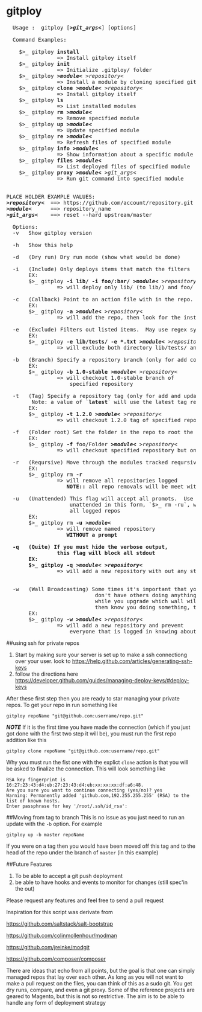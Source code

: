 gitploy
=======

<pre>
  Usage :  gitploy [<b><i>&gt;git_args&lt;</i></b>] [options]

  Command Examples:

    $>_ gitploy <b>install</b>
                => Install gitploy itself
    $>_ gitploy <b>init</b>
                => Initialize .gitploy/ folder
    $>_ gitploy <b><i>&gt;module&lt;</i></b> </b><i>&gt;repository&lt;</i></b>
                => Install a module by cloning specified git repository
    $>_ gitploy <b>clone</b> <b><i>&gt;module&lt;</i></b> </b><i>&gt;repository&lt;</i></b>
                => Install gitploy itself
    $>_ gitploy <b>ls</b>
                => List installed modules
    $>_ gitploy <b>rm</b> <b><i>&gt;module&lt;</i></b>
                => Remove specified module
    $>_ gitploy <b>up</b> <b><i>&gt;module&lt;</i></b>
                => Update specified module
    $>_ gitploy <b>re</b> <b><i>&gt;module&lt;</i></b>
                => Refresh files of specified module
    $>_ gitploy <b>info</b> <b><i>&gt;module&lt;</i></b>
                => Show information about a specific module
    $>_ gitploy <b>files</b> <b><i>&gt;module&lt;</i></b>
                => List deployed files of specified module
    $>_ gitploy <b>proxy</b> <b><i>&gt;module&lt;</i></b> </b><i>&gt;git_args&lt;</i></b>
                => Run git command into specified module

                
PLACE HOLDER EXAMPLE VALUES:
<b><i>&gt;repository&lt;</i></b>  ==> https://github.com/account/repository.git
<b><i>&gt;module&lt;</i></b>      ==> repository_name
<b><i>&gt;git_args&lt;</i></b>    ==> reset --hard upstream/master

  Options:
  -v   Show gitploy version
  
  -h   Show this help
  
  -d   (Dry run) Dry run mode (show what would be done)
  
  -i   (Include) Only deploys items that match the filters
       EX:
       $>_ gitploy <b>-i lib/ -i foo/:bar/</b> <b><i>&gt;module&lt;</i></b> </b><i>&gt;repository&lt;</i></b>
                => will deploy only lib/ (to lib/) and foo/ (to bar/)
                
  -c   (Callback) Point to an action file with in the repo.  If none set, default is ` installer `
       EX:
       $>_ gitploy <b>-a</b> <b><i>&gt;module&lt;</i></b> </b><i>&gt;repository&lt;</i></b>
                => will add the repo, then look for the installer file and run it
                                
  -e   (Exclude) Filters out listed items.  May use regex syntax
       EX:
       $>_ gitploy <b>-e lib/tests/ -e *.txt</b> <b><i>&gt;module&lt;</i></b> </b><i>&gt;repository&lt;</i></b>
                => will exclude both directory lib/tests/ and file lib/README.txt
                
  -b   (Branch) Specify a repository branch (only for add command)
       EX:
       $>_ gitploy <b>-b 1.0-stable</b> <b><i>&gt;module&lt;</i></b> </b><i>&gt;repository&lt;</i></b>
                => will checkout 1.0-stable branch of 
                    specified repository
                
  -t   (Tag) Specify a repository tag (only for add and update command also <b>overpowers -b</b> )
        Note: a value of `<b>latest</b>` will use the latest tag released
       EX:
       $>_ gitploy <b>-t 1.2.0</b> <b><i>&gt;module&lt;</i></b> </b><i>&gt;repository&lt;</i></b>
                => will checkout 1.2.0 tag of specified repository
                
  -f   (Folder root) Set the folder in the repo to root the tracking from. 
       EX:
       $>_ gitploy <b>-f</b> foo/Folder <b><i>&gt;module&lt;</i></b> </b><i>&gt;repository&lt;</i></b>
                => will checkout specified repository but only starting at that folder in the repo

  -r   (Reqursive) Move through the modules tracked reqursively
       EX:
       $>_ gitploy rm <b>-r</b>
                => will remove all repositories logged
                   <b>NOTE::</b> all repo removals will be meet with a prompt
       
  -u   (Unattended) This flag will accept all promots.  Use wisely as 
                    unattended in this form, `$>_ rm -ru`, would be wiping
                    all logged repos
       EX:
       $>_ gitploy rm <b>-u</b> <b><i>&gt;module&lt;</i></b>
                => will remove named repository <b> 
                   WITHOUT a prompt<b>
       
  -q   (Quite) If you must hide the verbose output,
                this flag will block all stdout
       EX:
       $>_ gitploy <b>-q</b> <b><i>&gt;module&lt;</i></b> </b><i>&gt;repository&lt;</i></b>
                => will add a new repository with out any stdout messaging
 
                
  -w   (Wall Broadcasting) Some times it's important that you
                            don't have others doing anything 
                            while you upgrade which wall will let
                            them know you doing something, the flag stop that
       EX:
       $>_ gitploy <b>-w</b> <b><i>&gt;module&lt;</i></b> </b><i>&gt;repository&lt;</i></b>
                => will add a new repository and prevent 
                    everyone that is logged in knowing about it       
</pre>




##using ssh for private repos

1. Start by making sure your server is set up to make a ssh connectiong over your user.  look to https://help.github.com/articles/generating-ssh-keys
2. follow the directions here https://developer.github.com/guides/managing-deploy-keys/#deploy-keys

After these first step then you are ready to star managing your private repos.  To get your repo in run something like 

```shell
gitploy repoName "git@github.com:username/repo.git"
```

***NOTE***
If it is the first time you have made the connection (which if you just got done with the first two step it will be), you must run the first repo addition like this

```shell
gitploy clone repoName "git@github.com:username/repo.git"
```

Why you must run the fist one with the explict `clone` action is that you will be asked to finalize the connection.  This will look something like

```shell 
RSA key fingerprint is 16:27:23:43:d4:eb:27:23:43:d4:eb:xx:xx:xx:df:a6:48.
Are you sure you want to continue connecting (yes/no)? yes
Warning: Permanently added 'github.com,192.255.255.255' (RSA) to the list of known hosts.
Enter passphrase for key '/root/.ssh/id_rsa':

```

##Moving from tag to branch
This is no issue as you just need to run an update with the `-b` option.  For example

```shell
gitploy up -b master repoName
```

If you were on a tag then you would have been moved off this tag and to the head of the repo under the branch of `master` (in this example)


##Future Features

1. To be able to accept a git push deployment 
2. be able to have hooks and events to monitor for changes (still spec'in the out)

Please request any features and feel free to send a pull request




Inspiration for this script was derivate from

https://github.com/saltstack/salt-bootstrap

https://github.com/colinmollenhour/modman

https://github.com/jreinke/modgit

https://github.com/composer/composer

There are ideas that echo from all points, but the goal is that one can simply managed repos that lay over each other.  As long as you will not want to make a pull request on the files, you can think of this as a sudo git.  You get dry runs, compare, and even a git proxy.  Some of the reference projects are geared to Magento, but this is not so restrictive.  The aim is to be able to handle any form of deployment strategy